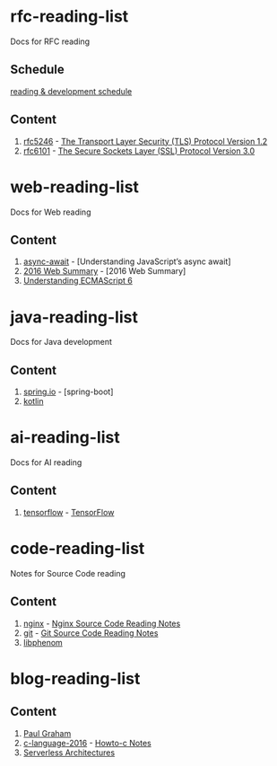 # rfc-reading-list
Docs for RFC reading  

## Schedule
[reading & development schedule](schedule.md)  

## Content
1. [rfc5246](https://tools.ietf.org/html/rfc5246) - [The Transport Layer Security (TLS) Protocol Version 1.2]()
2. [rfc6101](https://tools.ietf.org/html/rfc6101) - [The Secure Sockets Layer (SSL) Protocol Version 3.0]()


# web-reading-list
Docs for Web reading

## Content
1. [async-await](https://ponyfoo.com/articles/understanding-javascript-async-await) - [Understanding JavaScript’s async await]  
2. [2016 Web Summary](http://mp.weixin.qq.com/s/eJuNKJA45rJRUlk-DQeJrw) - [2016 Web Summary]  
3. [Understanding ECMAScript 6](https://github.com/nzakas/understandinges6)  

# java-reading-list
Docs for Java development

## Content
1. [spring.io](https://spring.io/guides) - [spring-boot]  
2. [kotlin](https://kotlinlang.org/docs/reference/)  

# ai-reading-list
Docs for AI reading

## Content
1. [tensorflow](https://www.tensorflow.org) - [TensorFlow]()


# code-reading-list
Notes for Source Code reading

## Content
1. [nginx](https://nginx.org) - [Nginx Source Code Reading Notes]()  
2. [git](https://github.com/git/git) - [Git Source Code Reading Notes]()  
3. [libphenom](https://github.com/facebook/libphenom.git)  

# blog-reading-list

## Content
1. [Paul Graham](http://paulgraham.com/index.html)
2. [c-language-2016](https://matt.sh/howto-c) - [Howto-c Notes]()
3. [Serverless Architectures](https://martinfowler.com/articles/serverless.html)  